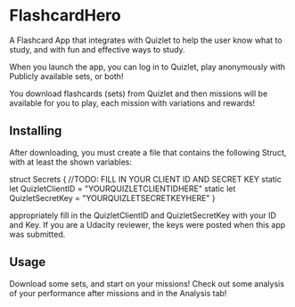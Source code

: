 # FlashcardHero
A Flashcard App that integrates with Quizlet to help the user know what to study, and with fun and effective ways to study.

When you launch the app, you can log in to Quizlet, play anonymously with Publicly available sets, or both!

You download flashcards (sets) from Quizlet and then missions will be available for you to play, each mission with variations and rewards!

## Installing
After downloading, you must create a file that contains the following Struct, with at least the shown variables:

struct Secrets {
//TODO: FILL IN YOUR CLIENT ID AND SECRET KEY
static let QuizletClientID = "YOURQUIZLETCLIENTIDHERE"
static let QuizletSecretKey = "YOURQUIZLETSECRETKEYHERE"
}

appropriately fill in the QuizletClientID and QuizletSecretKey with your ID and Key.  If you are a Udacity reviewer, the keys were posted when this app was submitted.

## Usage
Download some sets, and start on your missions!
Check out some analysis of your performance after missions and in the Analysis tab!
